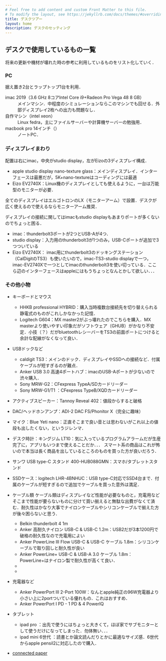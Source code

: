 ```yaml
---
# Feel free to add content and custom Front Matter to this file.
# To modify the layout, see https://jekyllrb.com/docs/themes/#overriding-theme-defaults
title: デスクツアー
layout: home
description: デスクのセッティング
---
```



## デスクで使用しているもの一覧

将来の更新や機材が壊れた時の参考に利用しているものをリスト化していく．


### PC

据え置き2台とラップトップ1台を利用．

<dl>
  <dt>imac 2019（3.6 GHz 8コアIntel Core i9+Radeon Pro Vega 48 8 GB）</dt>
  <dd>メインマシン．中程度のシミュレーションならこのマシンでも回せる．外部ディスプレイ2枚への出力も問題なし．</dd>
  <dt>自作マシン（intel xeon）</dt>
  <dd>Linux fedra，主にファイルサーバーや計算機サーバーの勉強用．
  <dt>macbook pro 14インチ（）</dt>
  <dd>ノートPC．
</dd>
</dl>


### ディスプレイまわり

配置は右にimac，中央がstudio display，左がEizoの3ディスプレイ構成．

- apple studio display nano-texture glass：メインディスプレイ．インターフェースは最悪だが，5K+nano-textureはコーディングには最適
- Eizo EV2740X：Linux機のディスプレイとしても使えるように，一台は万能型のモニターが必要．

全てのディスプレイはエルゴトロンのLX（モニターアーム）で設置．デスクが広く使えるので使えるならモニターアーム推奨．

ディスプレイの接続に関してはimacもstudio displayもあまりポートが多くないのでちょっと困る．
- imac：thunderbolt3ポートが2つとUSB-Aが4つ．
- studio display：入力用のthunderbolt3が1つのみ，USB-Cポートが追加で3つついている
- Eizo EV2740X：
imac用にthunderbolt3のドッキングステーション（CalDigitのTS3）も使いたいので，imac-TS3-studio displayで一つ，imac-EV2740Xで一つとしてimacのthunderbolt3を使い切っている．ここら辺のインターフェースはappleにはもうちょっとなんとかして欲しい．．．


### その他小物

- キーボードとマウス
  - HHKB professional HYBRID：購入当時複数台接続先を切り替えられる静電式のものがこれしかなかった記憶．
  - Logitech G604：MX master2がぶっ壊れたのでこちらを購入．MX masterより使いやすい印象だがソフトウェア（GHUB）がかなり不安定．小技（？）だがbluetoothレシーバーをTS3の前面ポートにつけると余計な配線がなくなって良い．
- USBドックなど
  - caldigit TS3：メインのドック．ディスプレイやSSDへの接続など．付属ケーブルが短すぎるのが難点．
  - Anker USB 3.0 高速4ポートハブ：imacのUSB-Aポートが少ないので渋々購入．
  - Sony MRW-G2：CFexpress TypeA/SDカードリーダー
  - Sony MRW-G1/T1 ：CFexpress TypeB/XQDカードリーダー
- アクティブスピーカー：Tannoy Reveal 402：値段からすると破格
- DAC/ヘッドホンアンプ：ADI-2 DAC FS/Phonitor X（完全に趣味）
- マイク：Blue Yeti nano：正直そこまで良い音とは思わないがこれ以上の値段も出したくない，というジレンマ．
- デスク時計：キングジム LT10：気に入っているプログラムアラームだが生産完了に，アプリもいつまで使えることだか．．． スマート系の商品はこれが怖いので本当は長く商品を出しているところのものを買った方が良いだろう．
- サンワ USB type-C スタンド 400-HUB088GMN：スマホ/タブレットスタンド
- SSDケース：logitech LHR-4BNHUC：USB type-C対応でSSD4台まで．付属のケーブルが短すぎるので追加でケーブルを買った意外は満足．
- ケーブル類
  ケーブル類はディスプレイなど性能が必要なものと，充電用などそこまで性能が要らないものに分けて買い揃えると無駄な出費がなくて済む．耐久性はかなり大事でナイロンケーブルやシリコンケーブルで揃えた方が後々困らないと思う．
  - Belkin thunderbolt 4 1m
  - Anker 高耐久ナイロン USB-C & USB-C 1.2m：USB2だが3本1200円で破格の耐久性なので充電用によい
  - Anker PowerLine III Flow USB-C & USB-C ケーブル 1.8m：シリコンケーブルで取り回しと耐久性が良い
  - Anker PowerLine+ USB-C & USB-A 3.0 ケーブル 1.8m：PowerLine+はナイロン製で耐久性が高くて良い．
  - 
  - 
  
- 充電器など
  - Anker PowerPort III 2-Port 100W：なんとapple純正の96W充電器より小さい上に2portついている優れもの．これはおすすめ．
  - Anker PowerPort I PD - 1 PD & 4 PowerIQ

- タブレット
  - ipad pro ：出先で使うにはちょっと大きくて，ほぼ家でサブモニターとして使うだけになってしまった．勿体無い．．．
  - ipad mini 6世代 ：読書とか論文読んだりとかに最適なサイズ感．6世代からapple pensil2に対応したので購入．






- [connected paper](https://www.connectedpapers.com/)
<!--
https://note.com/sangmin/n/n92321e835bc2
-->
